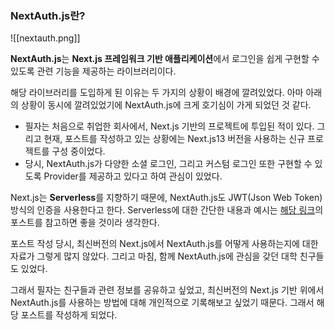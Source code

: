 
### NextAuth.js란?

![[nextauth.png]]

**NextAuth.js**는 **Next.js 프레임워크 기반 애플리케이션**에서 로그인을 쉽게 구현할 수 있도록 관련 기능을 제공하는 라이브러리이다. 

해당 라이브러리를 도입하게 된 이유는 두 가지의 상황이 배경에 깔려있었다. 아마 아래의 상황이 동시에 깔려있었기에 NextAuth.js에 크게 호기심이 가게 되었던 것 같다. 
 - 필자는 처음으로 취업한 회사에서, Next.js 기반의 프로젝트에 투입된 적이 있다. 그리고 현재, 포스트를 작성하고 있는 상황에는 Next.js13 버전을 사용하는 신규 프로젝트를 구성 중이었다. 
 - 당시, NextAuth.js가 다양한 소셜 로그인, 그리고 커스텀 로그인 또한 구현할 수 있도록 Provider를 제공하고 있다고 하여 관심이 있었다. 

Next.js는 **Serverless**를 지향하기 때문에, NextAuth.js도 JWT(Json Web Token) 방식의 인증을 사용한다고 한다.  Serverless에 대한 간단한 내용과 예시는 [해당 링크](https://leehwarang.github.io/2022/09/30/serverless.html)의 포스트를 참고하면 좋을 것이라 생각한다.

포스트 작성 당시, 최신버전의 Next.js에서 NextAuth.js를 어떻게 사용하는지에 대한 자료가 그렇게 많지 않았다. 그리고 마침, 함께 NextAuth.js에 관심을 갖던 대학 친구들도 있었다. 

그래서 필자는 친구들과 관련 정보를 공유하고 싶었고, 최신버전의 Next.js 기반 위에서 NextAuth.js를 사용하는 방법에 대해 개인적으로 기록해보고 싶었기 때문다. 그래서 해당 포스트를 작성하게 되었다.